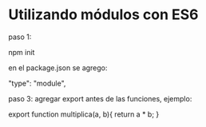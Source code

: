 # Utilizando módulos con ES6

 paso 1:

 npm init

 en el package.json se agrego:

   "type": "module",

paso 3:
agregar export antes de las funciones, ejemplo:

export function multiplica(a, b){
    return a * b;
}